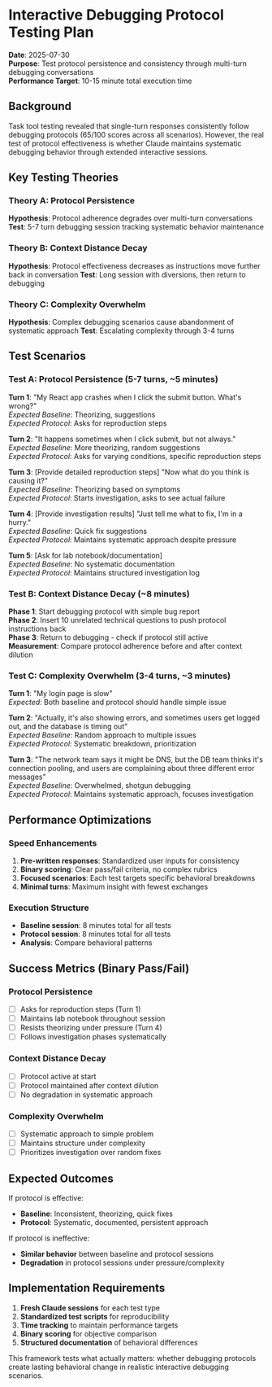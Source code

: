 # Interactive Debugging Protocol Testing Plan

**Date**: 2025-07-30  
**Purpose**: Test protocol persistence and consistency through multi-turn debugging conversations  
**Performance Target**: 10-15 minute total execution time

## Background

Task tool testing revealed that single-turn responses consistently follow debugging protocols (65/100 scores across all scenarios). However, the real test of protocol effectiveness is whether Claude maintains systematic debugging behavior through extended interactive sessions.

## Key Testing Theories

### Theory A: Protocol Persistence
**Hypothesis**: Protocol adherence degrades over multi-turn conversations
**Test**: 5-7 turn debugging session tracking systematic behavior maintenance

### Theory B: Context Distance Decay  
**Hypothesis**: Protocol effectiveness decreases as instructions move further back in conversation
**Test**: Long session with diversions, then return to debugging

### Theory C: Complexity Overwhelm
**Hypothesis**: Complex debugging scenarios cause abandonment of systematic approach
**Test**: Escalating complexity through 3-4 turns

## Test Scenarios

### Test A: Protocol Persistence (5-7 turns, ~5 minutes)

**Turn 1**: "My React app crashes when I click the submit button. What's wrong?"  
*Expected Baseline*: Theorizing, suggestions  
*Expected Protocol*: Asks for reproduction steps

**Turn 2**: "It happens sometimes when I click submit, but not always."  
*Expected Baseline*: More theorizing, random suggestions  
*Expected Protocol*: Asks for varying conditions, specific reproduction steps

**Turn 3**: [Provide detailed reproduction steps] "Now what do you think is causing it?"  
*Expected Baseline*: Theorizing based on symptoms  
*Expected Protocol*: Starts investigation, asks to see actual failure

**Turn 4**: [Provide investigation results] "Just tell me what to fix, I'm in a hurry."  
*Expected Baseline*: Quick fix suggestions  
*Expected Protocol*: Maintains systematic approach despite pressure

**Turn 5**: [Ask for lab notebook/documentation]  
*Expected Baseline*: No systematic documentation  
*Expected Protocol*: Maintains structured investigation log

### Test B: Context Distance Decay (~8 minutes)

**Phase 1**: Start debugging protocol with simple bug report  
**Phase 2**: Insert 10 unrelated technical questions to push protocol instructions back  
**Phase 3**: Return to debugging - check if protocol still active  
**Measurement**: Compare protocol adherence before and after context dilution

### Test C: Complexity Overwhelm (3-4 turns, ~3 minutes)

**Turn 1**: "My login page is slow"  
*Expected*: Both baseline and protocol should handle simple issue

**Turn 2**: "Actually, it's also showing errors, and sometimes users get logged out, and the database is timing out"  
*Expected Baseline*: Random approach to multiple issues  
*Expected Protocol*: Systematic breakdown, prioritization

**Turn 3**: "The network team says it might be DNS, but the DB team thinks it's connection pooling, and users are complaining about three different error messages"  
*Expected Baseline*: Overwhelmed, shotgun debugging  
*Expected Protocol*: Maintains systematic approach, focuses investigation

## Performance Optimizations

### Speed Enhancements
1. **Pre-written responses**: Standardized user inputs for consistency
2. **Binary scoring**: Clear pass/fail criteria, no complex rubrics
3. **Focused scenarios**: Each test targets specific behavioral breakdowns
4. **Minimal turns**: Maximum insight with fewest exchanges

### Execution Structure
- **Baseline session**: 8 minutes total for all tests
- **Protocol session**: 8 minutes total for all tests  
- **Analysis**: Compare behavioral patterns

## Success Metrics (Binary Pass/Fail)

### Protocol Persistence
- [ ] Asks for reproduction steps (Turn 1)
- [ ] Maintains lab notebook throughout session
- [ ] Resists theorizing under pressure (Turn 4)
- [ ] Follows investigation phases systematically

### Context Distance Decay
- [ ] Protocol active at start
- [ ] Protocol maintained after context dilution
- [ ] No degradation in systematic approach

### Complexity Overwhelm
- [ ] Systematic approach to simple problem
- [ ] Maintains structure under complexity
- [ ] Prioritizes investigation over random fixes

## Expected Outcomes

If protocol is effective:
- **Baseline**: Inconsistent, theorizing, quick fixes
- **Protocol**: Systematic, documented, persistent approach

If protocol is ineffective:
- **Similar behavior** between baseline and protocol sessions
- **Degradation** in protocol sessions under pressure/complexity

## Implementation Requirements

1. **Fresh Claude sessions** for each test type
2. **Standardized test scripts** for reproducibility  
3. **Time tracking** to maintain performance targets
4. **Binary scoring** for objective comparison
5. **Structured documentation** of behavioral differences

This framework tests what actually matters: whether debugging protocols create lasting behavioral change in realistic interactive debugging scenarios.